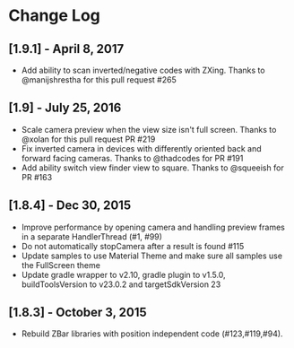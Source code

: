 # Change Log

## [1.9.1] - April 8, 2017
* Add ability to scan inverted/negative codes with ZXing. Thanks to @manijshrestha for this pull request #265

## [1.9] - July 25, 2016
* Scale camera preview when the view size isn't full screen. Thanks to @xolan for this pull request PR #219
* Fix inverted camera in devices with differently oriented back and forward facing cameras. Thanks to @thadcodes for PR #191
* Add ability switch view finder view to square. Thanks to @squeeish for PR #163

## [1.8.4] - Dec 30, 2015
* Improve performance by opening camera and handling preview frames in a separate HandlerThread (#1, #99)
* Do not automatically stopCamera after a result is found #115
* Update samples to use Material Theme and make sure all samples use the FullScreen theme
* Update gradle wrapper to v2.10, gradle plugin to v1.5.0, buildToolsVersion to v23.0.2 and targetSdkVersion 23

## [1.8.3] - October 3, 2015
* Rebuild ZBar libraries with position independent code (#123,#119,#94).
